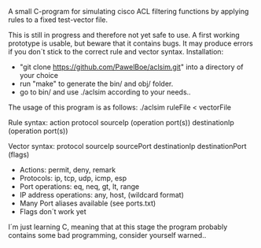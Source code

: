 A small C-program for simulating cisco ACL filtering functions by applying rules to a fixed test-vector file.

This is still in progress and therefore not yet safe to use. A first working prototype is usable, but beware that it contains bugs. It may produce errors if you don´t stick to the correct rule and vector syntax.
Installation:
- "git clone https://github.com/PawelBoe/aclsim.git" into a directory of your choice
- run "make" to generate the bin/ and obj/ folder.
- go to bin/ and use ./aclsim according to your needs..

The usage of this program is as follows: ./aclsim ruleFile < vectorFile

Rule syntax: action protocol sourceIp (operation port(s)) destinationIp (operation port(s))

Vector syntax: protocol sourceIp sourcePort destinationIp destinationPort (flags)

- Actions: permit, deny, remark
- Protocols: ip, tcp, udp, icmp, esp
- Port operations: eq, neq, gt, lt, range
- IP address operations: any, host, (wildcard format)
- Many Port aliases available (see ports.txt)
- Flags don´t work yet

I´m just learning C, meaning that at this stage the program probably contains some bad programming, consider yourself warned..
